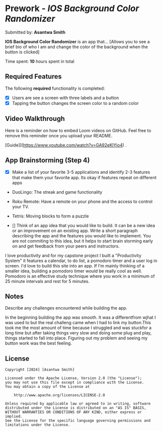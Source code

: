# Prework - *IOS Background Color Randomizer*

Submitted by: **Asantwa Smith**

**IOS Background Color Randomizer** is an app that... [Allows you to see a brief bio of who I am and change the color of the background when the button is clicked] 

Time spent: **10** hours spent in total

## Required Features

The following **required** functionality is completed:

- [X] Users are see a screen with three labels and a button
- [X] Tapping the button changes the screen color to a random color
 
## Video Walkthrough

Here is a reminder on how to embed Loom videos on GitHub. Feel free to remove this reminder once you upload your README. 

[Guide]](https://www.youtube.com/watch?v=GA92eKlYio4) .

## App Brainstorming (Step 4)

- [X] Make a list of your favorite 3-5 applications and identify 2-3 features that make them your favorite app. Its okay if features repeat on different apps

- DuoLingo: The streak and game functionality
- Roku Remote: Have a remote on your phone and the access to control your TV.
- Tetris: Moving blocks to form a puzzle


- [] Think of an app idea that you would like to build. It can be a new idea or an improvement on an existing app. Write a short paragraph describing the app and the features you would like to implement. You are not commiting to this idea, but it helps to start brain storming early on and get feedback from your peers and instructors.

I love productivity and for my capstone project I built a "Productivity System" it features a calendar, to do list, a pomodoro timer and a user log in screen. I'd love to build this site into an app. If I'm mainly thinking of a smaller idea, building a pomodoro timer would be really cool as well. Pomodoro is an effective study technique where you work in a minimum of 25 minute intervals and rest for 5 minutes. 

## Notes

Describe any challenges encountered while building the app.

In the beginning building the app was smooth. It was a differentfrom wjhat I was used to but the real challeng came when I had to link my button.This took me the most amount of time because I struggled and was stuckfor a long time but after taking things very slow and doing some plug and play, things started to fall into place. Figuring out my problem and seeing my button work was the best feeling. 


## License

    Copyright [2024] [Asantwa Smith]

    Licensed under the Apache License, Version 2.0 (the "License");
    you may not use this file except in compliance with the License.
    You may obtain a copy of the License at

        http://www.apache.org/licenses/LICENSE-2.0

    Unless required by applicable law or agreed to in writing, software
    distributed under the License is distributed on an "AS IS" BASIS,
    WITHOUT WARRANTIES OR CONDITIONS OF ANY KIND, either express or implied.
    See the License for the specific language governing permissions and
    limitations under the License.
